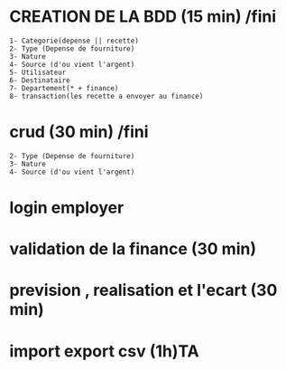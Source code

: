 # CREATION DE LA BDD (15 min) /fini
    1- Categorie(depense || recette)
    2- Type (Depense de fourniture)
    3- Nature 
    4- Source (d'ou vient l'argent)
    5- Utilisateur 
    6- Destinataire
    7- Departement(* + finance)
    8- transaction(les recette a envoyer au finance)
# crud (30 min) /fini
    2- Type (Depense de fourniture)
    3- Nature 
    4- Source (d'ou vient l'argent)
# login employer 
# validation de la finance (30 min)
# prevision , realisation et l'ecart (30 min)
# import export csv (1h)TA